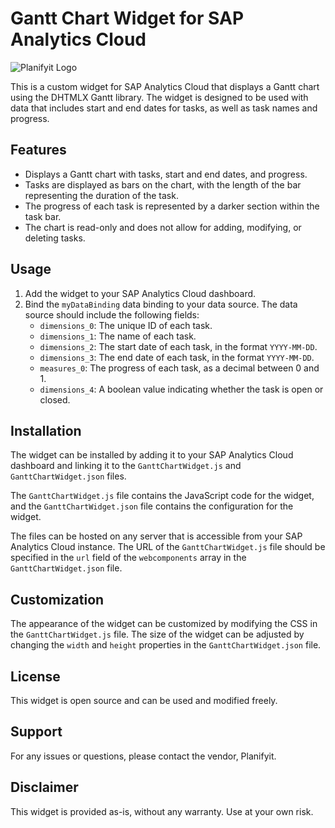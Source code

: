 # Gantt Chart Widget for SAP Analytics Cloud

![Planifyit Logo](https://planifyit.github.io/Pie_chart/PlanifyIT_Logo2.png)


This is a custom widget for SAP Analytics Cloud that displays a Gantt chart using the DHTMLX Gantt library. The widget is designed to be used with data that includes start and end dates for tasks, as well as task names and progress.

## Features

- Displays a Gantt chart with tasks, start and end dates, and progress.
- Tasks are displayed as bars on the chart, with the length of the bar representing the duration of the task.
- The progress of each task is represented by a darker section within the task bar.
- The chart is read-only and does not allow for adding, modifying, or deleting tasks.

## Usage

1. Add the widget to your SAP Analytics Cloud dashboard.
2. Bind the `myDataBinding` data binding to your data source. The data source should include the following fields:
   - `dimensions_0`: The unique ID of each task.
   - `dimensions_1`: The name of each task.
   - `dimensions_2`: The start date of each task, in the format `YYYY-MM-DD`.
   - `dimensions_3`: The end date of each task, in the format `YYYY-MM-DD`.
   - `measures_0`: The progress of each task, as a decimal between 0 and 1.
   - `dimensions_4`: A boolean value indicating whether the task is open or closed.

## Installation

The widget can be installed by adding it to your SAP Analytics Cloud dashboard and linking it to the `GanttChartWidget.js` and `GanttChartWidget.json` files.

The `GanttChartWidget.js` file contains the JavaScript code for the widget, and the `GanttChartWidget.json` file contains the configuration for the widget.

The files can be hosted on any server that is accessible from your SAP Analytics Cloud instance. The URL of the `GanttChartWidget.js` file should be specified in the `url` field of the `webcomponents` array in the `GanttChartWidget.json` file.

## Customization

The appearance of the widget can be customized by modifying the CSS in the `GanttChartWidget.js` file. The size of the widget can be adjusted by changing the `width` and `height` properties in the `GanttChartWidget.json` file.

## License

This widget is open source and can be used and modified freely.

## Support

For any issues or questions, please contact the vendor, Planifyit.

## Disclaimer

This widget is provided as-is, without any warranty. Use at your own risk.
